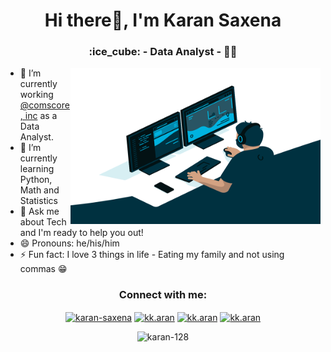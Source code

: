 <h1 align="center">Hi there👋, I'm Karan Saxena</h1>
<h3 align="center" >:ice_cube: - <span class="emphasized" >Data Analyst</span> - 🧑‍💻</h3>
<img align="right" height="250" width="400" alt="GIF" src="https://github.com/karan-128/karan-128/blob/main/code.gif">

- 🔭 I’m currently working <a href="https://www.comscore.com/">@comscore, inc</a> as a Data Analyst. 
- 🌱 I’m currently learning Python, Math and Statistics
- 💬 Ask me about Tech and I'm ready to help you out!
- 😄 Pronouns: he/his/him
- ⚡ Fun fact: I love 3 things in life - Eating my family and not using commas 😁

<h3 align="center">Connect with me:</h3>
<p align="center">
<a href="https://linkedin.com/in/karan128" target="blank"><img align="center" src="https://camo.githubusercontent.com/c8a9c5b414cd812ad6a97a46c29af67239ddaeae08c41724ff7d945fb4c047e5/68747470733a2f2f6564656e742e6769746875622e696f2f537570657254696e7949636f6e732f696d616765732f7376672f6c696e6b6564696e2e737667" alt="karan-saxena" height="25" width="25" /></a>
<a href="https://instagram.com/kk.aran" target="blank"><img align="center" src="https://camo.githubusercontent.com/c9dacf0f25a1489fdbc6c0d2b41cda58b77fa210a13a886d6f99e027adfbd358/68747470733a2f2f6564656e742e6769746875622e696f2f537570657254696e7949636f6e732f696d616765732f7376672f696e7374616772616d2e737667" alt="kk.aran" height="35" width="25" /></a>
<a href="https://github.com/karan-128" target="blank"><img align="center" src="https://camo.githubusercontent.com/b079fe922f00c4b86f1b724fbc2e8141c468794ce8adbc9b7456e5e1ad09c622/68747470733a2f2f6564656e742e6769746875622e696f2f537570657254696e7949636f6e732f696d616765732f7376672f6769746875622e737667" alt="kk.aran" height="25" width="25" /></a>
<a href="https://open.spotify.com/user/cyanflash?si=8badfaa4e1a5429a" target="blank"><img align="center" src="https://camo.githubusercontent.com/15d4e1b8bf3ed25b7131cc93f248f86cc42deaf9e19fdb61aa1ba3b46e0400a5/68747470733a2f2f6564656e742e6769746875622e696f2f537570657254696e7949636f6e732f696d616765732f7376672f73706f746966792e737667" alt="kk.aran" height="25" width="25" /></a>
</p>
<p align="center"> <img src="https://komarev.com/ghpvc/?username=karan-128&label=Profile%20views&color=0e75b6&style=flat" alt="karan-128" /> </p>
